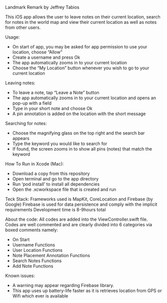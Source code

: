 Landmark Remark
by Jeffrey Tabios

This iOS app allows the user to leave notes on their current location, search for notes in the world map and view their current location as well as notes from other users. 

Usage:
- On start of app, you may be asked for app permission to use your location, choose “Allow”
- Create a username and press Ok
- The app automatically zooms in to your current location
- Choose the “My Location” button whenever you wish to go to your current location

Leaving notes:
- To leave a note, tap “Leave a Note” button
- The app automatically zooms in to your current location and opens an pop-up with a field
- Type in your short note and choose Ok
- A pin annotation is added on the location with the short message

Searching for notes:
- Choose the magnifying glass on the top right and the search bar appears
- Type the keyword you would like to search for
- If found, the screen zooms in to show all pins (notes) that match the keyword

How To Run in Xcode (Mac):
- Download a copy from this repository
- Open terminal and go to the app directory
- Run ‘pod install’ to install all dependencies
- Open the .xcworkspace file that is created and run

Teck Stack:
Frameworks used is MapKit, CoreLocation and Firebase (by Google)
Firebase is used for data persistence and comply with the implicit requirements
Development time is 8-9hours total

About the code:
All codes are added into the ViewController.swift file.
Codes are well commented and are clearly divided into 6 categories via boxed comments namely:
- On Start
- Username Functions
- User Location Functions
- Note Placement Annotation Functions
- Search Notes Functions
- Add Note Functions

Known issues:
- A warning may appear regarding Firebase library.
- This app uses up battery-life faster as it is retrieves location from GPS or Wifi which ever is available
